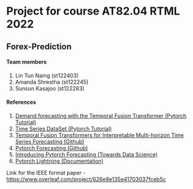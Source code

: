 # Project for course AT82.04 RTML 2022

## Forex-Prediction


#### Team members

1. Lin Tun Naing (st122403)  
2. Amanda Shrestha (st122245)  
3. Sunsun Kasajoo (st122283) 

#### References

1. <a href="https://pytorch-forecasting.readthedocs.io/en/latest/tutorials/stallion.html">Demand forecasting with the Temporal Fusion Transformer (Pytorch Tutorial)</a>
2. <a href="https://pytorch-forecasting.readthedocs.io/en/latest/api/pytorch_forecasting.data.timeseries.TimeSeriesDataSet.html">Time Series DataSet (Pytorch Tutorial)</a>
3. <a href="https://github.com/google-research/google-research/tree/master/tft">Temporal Fusion Transformers for Interpretable Multi-horizon Time Series Forecasting (Github)</a>
4. <a href="https://github.com/jdb78/pytorch-forecasting">Pytorch Forecasting (Github)</a>
5. <a href="https://towardsdatascience.com/introducing-pytorch-forecasting-64de99b9ef46">Introducing Pytorch Forecasting (Towards Data Science)</a>
6. <a href="https://pytorch-lightning.readthedocs.io/en/latest/">Pytorch Lightning (Documentation)</a>

Link for the IEEE format paper - https://www.overleaf.com/project/626e8e135e41703037fceb5c
